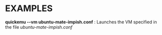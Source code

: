 
# EXAMPLES

**quickemu --vm ubuntu-mate-impish.conf**
: Launches the VM specified in the file _ubuntu-mate-impish.conf_
